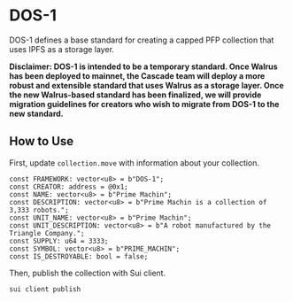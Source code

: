 # DOS-1

DOS-1 defines a base standard for creating a capped PFP collection that uses IPFS as a storage layer.

**Disclaimer: DOS-1 is intended to be a temporary standard. Once Walrus has been deployed to mainnet, the Cascade team will deploy a more robust and extensible standard that uses Walrus as a storage layer. Once the new Walrus-based standard has been finalized, we will provide migration guidelines for creators who wish to migrate from DOS-1 to the new standard.**

## How to Use

First, update `collection.move` with information about your collection.

```
const FRAMEWORK: vector<u8> = b"DOS-1";
const CREATOR: address = @0x1;
const NAME: vector<u8> = b"Prime Machin";
const DESCRIPTION: vector<u8> = b"Prime Machin is a collection of 3,333 robots.";
const UNIT_NAME: vector<u8> = b"Prime Machin";
const UNIT_DESCRIPTION: vector<u8> = b"A robot manufactured by the Triangle Company.";
const SUPPLY: u64 = 3333;
const SYMBOL: vector<u8> = b"PRIME_MACHIN";
const IS_DESTROYABLE: bool = false;
```

Then, publish the collection with Sui client.

```
sui client publish
```